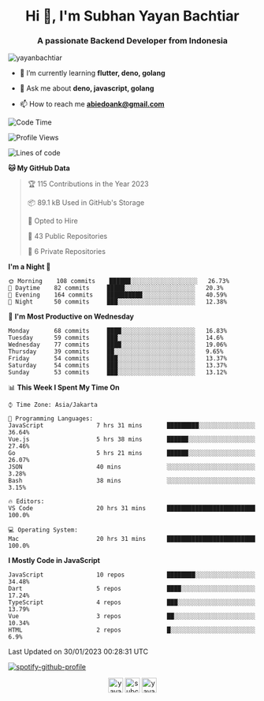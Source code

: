 <h1 align="center">Hi 👋, I'm Subhan Yayan Bachtiar</h1>
<h3 align="center">A passionate Backend Developer from Indonesia</h3>

<p align="left"> <img src="https://komarev.com/ghpvc/?username=yayanbachtiar" alt="yayanbachtiar" /> </p>

- 🌱 I’m currently learning **flutter, deno, golang**

- 💬 Ask me about **deno, javascript, golang**

- 📫 How to reach me **abiedoank@gmail.com**

<!--START_SECTION:waka-->
![Code Time](http://img.shields.io/badge/Code%20Time-5%2C307%20hrs%2040%20mins-blue)

![Profile Views](http://img.shields.io/badge/Profile%20Views-0-blue)

![Lines of code](https://img.shields.io/badge/From%20Hello%20World%20I%27ve%20Written-1%20Million%20lines%20of%20code-blue)

**🐱 My GitHub Data** 

> 🏆 115 Contributions in the Year 2023
 > 
> 📦 89.1 kB Used in GitHub's Storage 
 > 
> 💼 Opted to Hire
 > 
> 📜 43 Public Repositories 
 > 
> 🔑 6 Private Repositories  
 > 
**I'm a Night 🦉** 

```text
🌞 Morning    108 commits    ██████░░░░░░░░░░░░░░░░░░░   26.73% 
🌆 Daytime    82 commits     █████░░░░░░░░░░░░░░░░░░░░   20.3% 
🌃 Evening    164 commits    ██████████░░░░░░░░░░░░░░░   40.59% 
🌙 Night      50 commits     ███░░░░░░░░░░░░░░░░░░░░░░   12.38%

```
📅 **I'm Most Productive on Wednesday** 

```text
Monday       68 commits     ████░░░░░░░░░░░░░░░░░░░░░   16.83% 
Tuesday      59 commits     ███░░░░░░░░░░░░░░░░░░░░░░   14.6% 
Wednesday    77 commits     ████░░░░░░░░░░░░░░░░░░░░░   19.06% 
Thursday     39 commits     ██░░░░░░░░░░░░░░░░░░░░░░░   9.65% 
Friday       54 commits     ███░░░░░░░░░░░░░░░░░░░░░░   13.37% 
Saturday     54 commits     ███░░░░░░░░░░░░░░░░░░░░░░   13.37% 
Sunday       53 commits     ███░░░░░░░░░░░░░░░░░░░░░░   13.12%

```


📊 **This Week I Spent My Time On** 

```text
⌚︎ Time Zone: Asia/Jakarta

💬 Programming Languages: 
JavaScript               7 hrs 31 mins       █████████░░░░░░░░░░░░░░░░   36.64% 
Vue.js                   5 hrs 38 mins       ██████░░░░░░░░░░░░░░░░░░░   27.46% 
Go                       5 hrs 21 mins       ██████░░░░░░░░░░░░░░░░░░░   26.07% 
JSON                     40 mins             ░░░░░░░░░░░░░░░░░░░░░░░░░   3.28% 
Bash                     38 mins             ░░░░░░░░░░░░░░░░░░░░░░░░░   3.15%

🔥 Editors: 
VS Code                  20 hrs 31 mins      █████████████████████████   100.0%

💻 Operating System: 
Mac                      20 hrs 31 mins      █████████████████████████   100.0%

```

**I Mostly Code in JavaScript** 

```text
JavaScript               10 repos            ████████░░░░░░░░░░░░░░░░░   34.48% 
Dart                     5 repos             ████░░░░░░░░░░░░░░░░░░░░░   17.24% 
TypeScript               4 repos             ███░░░░░░░░░░░░░░░░░░░░░░   13.79% 
Vue                      3 repos             ██░░░░░░░░░░░░░░░░░░░░░░░   10.34% 
HTML                     2 repos             █░░░░░░░░░░░░░░░░░░░░░░░░   6.9%

```



 Last Updated on 30/01/2023 00:28:31 UTC
<!--END_SECTION:waka-->

[![spotify-github-profile](https://spotify-github-profile.vercel.app/api/view?uid=31qtu2k4v3mbxp7clcmm6imuqq6e&cover_image=true&theme=default&show_offline=false&bar_color=53b14f&bar_color_cover=true)](https://github.com/kittinan/spotify-github-profile)


<p align="center">
<a href="https://dev.to/yayanbachtiar" target="blank"><img align="center" src="https://cdn.jsdelivr.net/npm/simple-icons@3.0.1/icons/dev-dot-to.svg" alt="yayanbachtiar" height="30" width="30" /></a>
<a href="https://linkedin.com/in/subchanyayanbachtiar" target="blank"><img align="center" src="https://cdn.jsdelivr.net/npm/simple-icons@3.0.1/icons/linkedin.svg" alt="subchanyayanbachtiar" height="30" width="30" /></a>
<a href="https://codesandbox.com/yayanbachtiar" target="blank"><img align="center" src="https://cdn.jsdelivr.net/npm/simple-icons@3.0.1/icons/codesandbox.svg" alt="yayanbachtiar" height="30" width="30" /></a>
</p>
